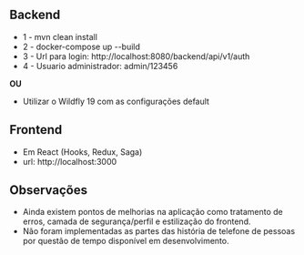 ## Backend 

* 1 - mvn clean install
* 2 - docker-compose up --build
* 3 - Url para login: http://localhost:8080/backend/api/v1/auth
* 4 - Usuario administrador: admin/123456

**OU**

* Utilizar o Wildfly 19 com as configurações default

## Frontend
* Em React (Hooks, Redux, Saga)
* url: http://localhost:3000

## Observações

* Ainda existem pontos de melhorias na aplicação como tratamento de erros, camada de segurança/perfil e estilização do frontend.
* Não foram implementadas as partes das história de telefone de pessoas por questão de tempo disponível em desenvolvimento.
